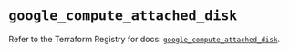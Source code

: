 # `google_compute_attached_disk`

Refer to the Terraform Registry for docs: [`google_compute_attached_disk`](https://registry.terraform.io/providers/hashicorp/google/6.21.0/docs/resources/compute_attached_disk).
